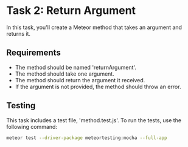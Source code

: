 # Task 2: Return Argument

In this task, you'll create a Meteor method that takes an argument and returns it.

## Requirements

- The method should be named 'returnArgument'.
- The method should take one argument.
- The method should return the argument it received.
- If the argument is not provided, the method should throw an error.

## Testing

This task includes a test file, 'method.test.js'. To run the tests, use the following command:

```bash
meteor test --driver-package meteortesting:mocha --full-app